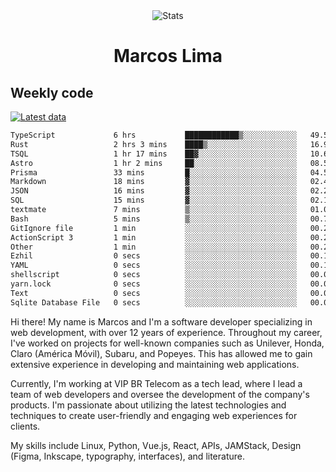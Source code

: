 <div align="center">
  <img src="https://user-images.githubusercontent.com/958723/207206099-04913a11-e77d-4b52-a9d3-5d702839508b.png" alt="Stats" />
  <h1>Marcos Lima</h1>
</div>

## Weekly code

[![Latest data](https://github.com/skvggor/skvggor/actions/workflows/main.yml/badge.svg)](https://github.com/skvggor/skvggor/actions/workflows/main.yml)

<!--START_SECTION:waka-->

```txt
TypeScript             6 hrs           ████████████▒░░░░░░░░░░░░   49.50 %
Rust                   2 hrs 3 mins    ████▒░░░░░░░░░░░░░░░░░░░░   16.97 %
TSQL                   1 hr 17 mins    ██▓░░░░░░░░░░░░░░░░░░░░░░   10.65 %
Astro                  1 hr 2 mins     ██░░░░░░░░░░░░░░░░░░░░░░░   08.59 %
Prisma                 33 mins         █░░░░░░░░░░░░░░░░░░░░░░░░   04.54 %
Markdown               18 mins         ▓░░░░░░░░░░░░░░░░░░░░░░░░   02.48 %
JSON                   16 mins         ▓░░░░░░░░░░░░░░░░░░░░░░░░   02.26 %
SQL                    15 mins         ▓░░░░░░░░░░░░░░░░░░░░░░░░   02.13 %
textmate               7 mins          ▒░░░░░░░░░░░░░░░░░░░░░░░░   01.05 %
Bash                   5 mins          ▒░░░░░░░░░░░░░░░░░░░░░░░░   00.79 %
GitIgnore file         1 min           ░░░░░░░░░░░░░░░░░░░░░░░░░   00.27 %
ActionScript 3         1 min           ░░░░░░░░░░░░░░░░░░░░░░░░░   00.26 %
Other                  1 min           ░░░░░░░░░░░░░░░░░░░░░░░░░   00.22 %
Ezhil                  0 secs          ░░░░░░░░░░░░░░░░░░░░░░░░░   00.12 %
YAML                   0 secs          ░░░░░░░░░░░░░░░░░░░░░░░░░   00.10 %
shellscript            0 secs          ░░░░░░░░░░░░░░░░░░░░░░░░░   00.07 %
yarn.lock              0 secs          ░░░░░░░░░░░░░░░░░░░░░░░░░   00.00 %
Text                   0 secs          ░░░░░░░░░░░░░░░░░░░░░░░░░   00.00 %
Sqlite Database File   0 secs          ░░░░░░░░░░░░░░░░░░░░░░░░░   00.00 %
```

<!--END_SECTION:waka-->

  <p>Hi there! My name is Marcos and I'm a software developer specializing in web development, with over 12 years of experience. Throughout my career, I've worked on projects for well-known companies such as Unilever, Honda, Claro (América Móvil), Subaru, and Popeyes. This has allowed me to gain extensive experience in developing and maintaining web applications.</p>
  
  <p>Currently, I'm working at VIP BR Telecom as a tech lead, where I lead a team of web developers and oversee the development of the company's products. I'm passionate about utilizing the latest technologies and techniques to create user-friendly and engaging web experiences for clients.</p>
  
  <p>My skills include Linux, Python, Vue.js, React, APIs, JAMStack, Design (Figma, Inkscape, typography, interfaces), and literature.</p>
<!-- </details> -->

<!-- <div align="center">
  <h2>🤖 Recent Code Activity</h2>
  <img width="500" src="https://github-readme-stats.vercel.app/api/wakatime?username=skvggor&hide_title=true&layout=compact&theme=transparent" alt="Wakatime Stats" />
</div>

<br>

<div align="center">
  <h2>📈 GitHub Stats</h2>
  <img width="500" src="https://github-readme-stats.vercel.app/api?username=skvggor&show_icons=true&theme=transparent&hide_title=true&count_private=true" alt="GitHub Stats" />
</div>
 -->
